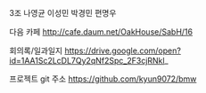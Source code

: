 3조 나영균 이성민 박경민 편명우

다음 카페 http://cafe.daum.net/OakHouse/SabH/16


회의록/일과일지 
https://drive.google.com/open?id=1AA1Sc2LcDL7Qy2qNf2Spc_2F3cjRNkl_

프로젝트 git 주소
https://github.com/kyun9072/bmw
